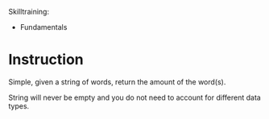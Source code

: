 Skilltraining:
- Fundamentals

# Instruction

Simple, given a string of words, return the amount of the word(s).

String will never be empty and you do not need to account for different data types.

